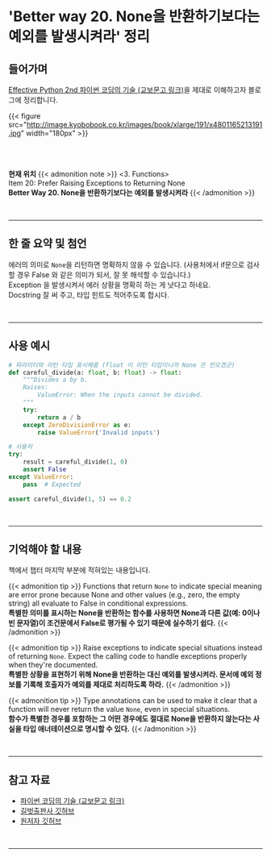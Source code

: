 # 'Better way 20. None을 반환하기보다는 예외를 발생시켜라' 정리


## 들어가며

[Effective Python 2nd 파이썬 코딩의 기술 (교보문고 링크)](http://digital.kyobobook.co.kr/digital/ebook/ebookDetail.ink?selectedLargeCategory=001&barcode=4801165213191&orderClick=LEH&Kc=)을 제대로 이해하고자 블로그에 정리합니다.

{{< figure src="http://image.kyobobook.co.kr/images/book/xlarge/191/x4801165213191.jpg" width="180px" >}}

<br/>
<br/>

**현재 위치**
{{< admonition note >}}
<3. Functions>  
Item 20: Prefer Raising Exceptions to Returning None  
**Better Way 20. None을 반환하기보다는 예외를 발생시켜라**
{{< /admonition >}}


<br/>

---


## 한 줄 요약 및 첨언

에러의 의미로 `None`을 리턴하면 명확하지 않을 수 있습니다. (사용처에서 if문으로 검사할 경우 False 와 같은 의미가 되서, 잘 못 해석할 수 있습니다.)  
Exception 을 발생시켜서 에러 상황을 명확히 하는 게 낫다고 하네요.  
Docstring 잘 써 주고, 타입 힌트도 적어주도록 합시다.

<br/>

---

## 사용 예시

```python
# 파라미터와 리턴 타입 표시해줌 (float 이 리턴 타입이니까 None 은 안오겠군)
def careful_divide(a: float, b: float) -> float:
    """Divides a by b.
    Raises:
        ValueError: When the inputs cannot be divided.
    """
    try:
        return a / b
    except ZeroDivisionError as e:
        raise ValueError('Invalid inputs')

# 사용처
try:
    result = careful_divide(1, 0)
    assert False
except ValueError:
    pass  # Expected

assert careful_divide(1, 5) == 0.2
```


<br/>

---

## 기억해야 할 내용

책에서 챕터 마지막 부분에 적혀있는 내용입니다.

{{< admonition tip >}}
Functions that return `None` to indicate special meaning are error prone because None and other values (e.g., zero, the empty string) all evaluate to False in conditional expressions.  
**특별한 의미를 표시하는 None을 반환하는 함수를 사용하면 None과 다른 값(예: 0이나 빈 문자열)이 조건문에서 False로 평가될 수 있기 때문에 실수하기 쉽다.**
{{< /admonition >}}

{{< admonition tip >}}
Raise exceptions to indicate special situations instead of returning `None`. Expect the calling code to handle exceptions properly when they're documented.  
**특별한 상황을 표현하기 위해 None을 반환하는 대신 예외를 발생시켜라. 문서에 예외 정보를 기록해 호출자가 예외를 제대로 처리하도록 하라.**
{{< /admonition >}}

{{< admonition tip >}}
Type annotations can be used to make it clear that a function will never return the value `None`, even in special situations.  
**함수가 특별한 경우를 포함하는 그 어떤 경우에도 절대로 None을 반환하지 않는다는 사실을 타입 애너테이션으로 명시할 수 있다.**
{{< /admonition >}}

<br/>

---

## 참고 자료

- [파이썬 코딩의 기술 (교보문고 링크)](http://digital.kyobobook.co.kr/digital/ebook/ebookDetail.ink?selectedLargeCategory=001&barcode=4801165213191&orderClick=LEH&Kc=)
- [길벗출판사 깃허브](https://github.com/gilbutITbook/080235/blob/master/Chapter3/Better%20way20.py)
- [원저자 깃허브](https://github.com/bslatkin/effectivepython/blob/master/example_code/item_20.py)

<br/>

---
